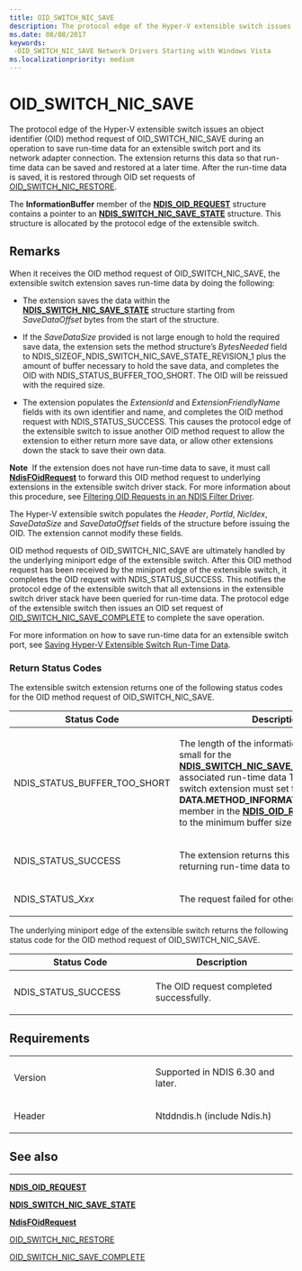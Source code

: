 ```yaml
---
title: OID_SWITCH_NIC_SAVE
description: The protocol edge of the Hyper-V extensible switch issues an object identifier (OID) method request of OID_SWITCH_NIC_SAVE during an operation to save run-time data for an extensible switch port and its network adapter connection.
ms.date: 08/08/2017
keywords: 
 -OID_SWITCH_NIC_SAVE Network Drivers Starting with Windows Vista
ms.localizationpriority: medium
---
```


# OID\_SWITCH\_NIC\_SAVE


The protocol edge of the Hyper-V extensible switch issues an object identifier (OID) method request of OID\_SWITCH\_NIC\_SAVE during an operation to save run-time data for an extensible switch port and its network adapter connection. The extension returns this data so that run-time data can be saved and restored at a later time. After the run-time data is saved, it is restored through OID set requests of [OID\_SWITCH\_NIC\_RESTORE](oid-switch-nic-restore.md).

The **InformationBuffer** member of the [**NDIS\_OID\_REQUEST**](/windows-hardware/drivers/ddi/ndis/ns-ndis-_ndis_oid_request) structure contains a pointer to an [**NDIS\_SWITCH\_NIC\_SAVE\_STATE**](/windows-hardware/drivers/ddi/ntddndis/ns-ntddndis-_ndis_switch_nic_save_state) structure. This structure is allocated by the protocol edge of the extensible switch.

## Remarks

When it receives the OID method request of OID\_SWITCH\_NIC\_SAVE, the extensible switch extension saves run-time data by doing the following:

-   The extension saves the data within the [**NDIS\_SWITCH\_NIC\_SAVE\_STATE**](/windows-hardware/drivers/ddi/ntddndis/ns-ntddndis-_ndis_switch_nic_save_state) structure starting from *SaveDataOffset* bytes from the start of the structure.

-   If the *SaveDataSize* provided is not large enough to hold the required save data, the extension sets the method structure’s *BytesNeeded* field to NDIS\_SIZEOF\_NDIS\_SWITCH\_NIC\_SAVE\_STATE\_REVISION\_1 plus the amount of buffer necessary to hold the save data, and completes the OID with NDIS\_STATUS\_BUFFER\_TOO\_SHORT. The OID will be reissued with the required size.

-   The extension populates the *ExtensionId* and *ExtensionFriendlyName* fields with its own identifier and name, and completes the OID method request with NDIS\_STATUS\_SUCCESS. This causes the protocol edge of the extensible switch to issue another OID method request to allow the extension to either return more save data, or allow other extensions down the stack to save their own data.

**Note**  If the extension does not have run-time data to save, it must call [**NdisFOidRequest**](/windows-hardware/drivers/ddi/ndis/nf-ndis-ndisfoidrequest) to forward this OID method request to underlying extensions in the extensible switch driver stack. For more information about this procedure, see [Filtering OID Requests in an NDIS Filter Driver](./filtering-oid-requests-in-an-ndis-filter-driver.md).

 

The Hyper-V extensible switch populates the *Header*, *PortId*, *NicIdex*, *SaveDataSize* and *SaveDataOffset* fields of the structure before issuing the OID. The extension cannot modify these fields.

OID method requests of OID\_SWITCH\_NIC\_SAVE are ultimately handled by the underlying miniport edge of the extensible switch. After this OID method request has been received by the miniport edge of the extensible switch, it completes the OID request with NDIS\_STATUS\_SUCCESS. This notifies the protocol edge of the extensible switch that all extensions in the extensible switch driver stack have been queried for run-time data. The protocol edge of the extensible switch then issues an OID set request of [OID\_SWITCH\_NIC\_SAVE\_COMPLETE](oid-switch-nic-save-complete.md) to complete the save operation.

For more information on how to save run-time data for an extensible switch port, see [Saving Hyper-V Extensible Switch Run-Time Data](./managing-hyper-v-extensible-switch-run-time-data.md).

### Return Status Codes

The extensible switch extension returns one of the following status codes for the OID method request of OID\_SWITCH\_NIC\_SAVE.

<table>
<colgroup>
<col width="50%" />
<col width="50%" />
</colgroup>
<thead>
<tr class="header">
<th>Status Code</th>
<th>Description</th>
</tr>
</thead>
<tbody>
<tr class="odd">
<td><p>NDIS_STATUS_BUFFER_TOO_SHORT</p></td>
<td><p>The length of the information buffer is too small for the <a href="/windows-hardware/drivers/ddi/ntddndis/ns-ntddndis-_ndis_switch_nic_save_state" data-raw-source="[&lt;strong&gt;NDIS_SWITCH_NIC_SAVE_STATE&lt;/strong&gt;](/windows-hardware/drivers/ddi/ntddndis/ns-ntddndis-_ndis_switch_nic_save_state)"><strong>NDIS_SWITCH_NIC_SAVE_STATE</strong></a> and its associated run-time data The extensible switch extension must set the <strong>DATA.METHOD_INFORMATION.BytesNeeded</strong> member in the <a href="/windows-hardware/drivers/ddi/ndis/ns-ndis-_ndis_oid_request" data-raw-source="[&lt;strong&gt;NDIS_OID_REQUEST&lt;/strong&gt;](/windows-hardware/drivers/ddi/ndis/ns-ndis-_ndis_oid_request)"><strong>NDIS_OID_REQUEST</strong></a> structure to the minimum buffer size that is required.</p></td>
</tr>
<tr class="even">
<td><p>NDIS_STATUS_SUCCESS</p></td>
<td><p>The extension returns this status if it is returning run-time data to save.</p></td>
</tr>
<tr class="odd">
<td><p>NDIS_STATUS_<em>Xxx</em></p></td>
<td><p>The request failed for other reasons.</p></td>
</tr>
</tbody>
</table>

 

The underlying miniport edge of the extensible switch returns the following status code for the OID method request of OID\_SWITCH\_NIC\_SAVE.

<table>
<colgroup>
<col width="50%" />
<col width="50%" />
</colgroup>
<thead>
<tr class="header">
<th>Status Code</th>
<th>Description</th>
</tr>
</thead>
<tbody>
<tr class="odd">
<td><p>NDIS_STATUS_SUCCESS</p></td>
<td><p>The OID request completed successfully.</p></td>
</tr>
</tbody>
</table>

 

## Requirements

<table>
<colgroup>
<col width="50%" />
<col width="50%" />
</colgroup>
<tbody>
<tr class="odd">
<td><p>Version</p></td>
<td><p>Supported in NDIS 6.30 and later.</p></td>
</tr>
<tr class="even">
<td><p>Header</p></td>
<td>Ntddndis.h (include Ndis.h)</td>
</tr>
</tbody>
</table>

## See also


****
[**NDIS\_OID\_REQUEST**](/windows-hardware/drivers/ddi/ndis/ns-ndis-_ndis_oid_request)

[**NDIS\_SWITCH\_NIC\_SAVE\_STATE**](/windows-hardware/drivers/ddi/ntddndis/ns-ntddndis-_ndis_switch_nic_save_state)

[**NdisFOidRequest**](/windows-hardware/drivers/ddi/ndis/nf-ndis-ndisfoidrequest)

[OID\_SWITCH\_NIC\_RESTORE](oid-switch-nic-restore.md)

[OID\_SWITCH\_NIC\_SAVE\_COMPLETE](oid-switch-nic-save-complete.md)

